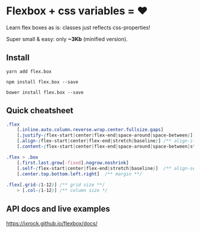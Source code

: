 # Flexbox + css variables = ❤

Learn flex boxes as is: classes just reflects css-properties!

Super small & easy: only **~3Kb** (minified version).

## Install

`yarn add flex.box`

`npm install flex.box --save`

`bower install flex.box --save`

## Quick cheatsheet
```css
.flex
    [.inline.auto.column.reverse.wrap.center.fullsize.gaps]
    [.justify-(flex-start|center|flex-end|space-around|space-between)] /** justify-content **/
    [.align-(flex-start|center|flex-end|stretch|baseline)] /** align-items **/
    [.content-(flex-start|center|flex-end|space-around|space-between|stretch)] /** align-content **/

.flex > .box
    [.first.last.grow[-fixed].nogrow.noshrink]
    [.self-(flex-start|center|flex-end|stretch|baseline)]  /** align-self **/
    [.center.top.bottom.left.right]  /** margin **/
    
.flex[.grid-(1-12)] /** grid size **/
    > [.col-(1-12)] /** column size */
```

## API docs and live examples
https://ixrock.github.io/flexbox/docs/
